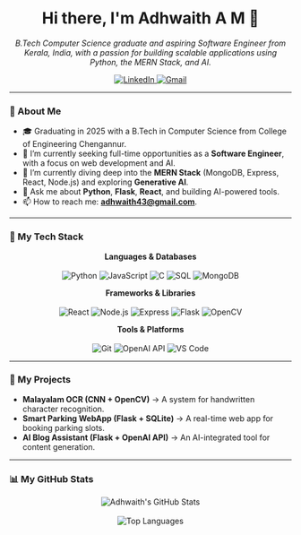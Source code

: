 <h1 align="center">Hi there, I'm Adhwaith A M 👋</h1>

<p align="center">
  <em>B.Tech Computer Science graduate and aspiring Software Engineer from Kerala, India, with a passion for building scalable applications using Python, the MERN Stack, and AI.</em>
</p>

<p align="center">
  <a href="https://www.linkedin.com/in/adhwaitham" target="_blank">
    <img src="https://img.shields.io/badge/LinkedIn-0077B5?style=for-the-badge&logo=linkedin&logoColor=white" alt="LinkedIn"/>
  </a>
  <a href="mailto:adhwaith43@gmail.com">
    <img src="https://img.shields.io/badge/Gmail-D14836?style=for-the-badge&logo=gmail&logoColor=white" alt="Gmail"/>
  </a>
</p>

---

### 🚀 About Me

- 🎓 Graduating in 2025 with a B.Tech in Computer Science from College of Engineering Chengannur.
- 🔭 I’m currently seeking full-time opportunities as a **Software Engineer**, with a focus on web development and AI.
- 🌱 I’m currently diving deep into the **MERN Stack** (MongoDB, Express, React, Node.js) and exploring **Generative AI**.
- 💬 Ask me about **Python**, **Flask**, **React**, and building AI-powered tools.
- 📫 How to reach me: **adhwaith43@gmail.com**.

---

### 🧠 My Tech Stack

<p align="center">
  <strong>Languages & Databases</strong><br/><br/>
  <img src="https://img.shields.io/badge/Python-3776AB?style=for-the-badge&logo=python&logoColor=white" alt="Python"/>
  <img src="https://img.shields.io/badge/JavaScript-F7DF1E?style=for-the-badge&logo=javascript&logoColor=black" alt="JavaScript"/>
  <img src="https://img.shields.io/badge/C-A8B9CC?style=for-the-badge&logo=c&logoColor=white" alt="C"/>
  <img src="https://img.shields.io/badge/SQL-4479A1?style=for-the-badge&logo=mysql&logoColor=white" alt="SQL"/>
  <img src="https://img.shields.io/badge/MongoDB-47A248?style=for-the-badge&logo=mongodb&logoColor=white" alt="MongoDB"/>
</p>

<p align="center">
  <strong>Frameworks & Libraries</strong><br/><br/>
  <img src="https://img.shields.io/badge/React-20232A?style=for-the-badge&logo=react&logoColor=61DAFB" alt="React"/>
  <img src="https://img.shields.io/badge/Node.js-339933?style=for-the-badge&logo=node.js&logoColor=white" alt="Node.js"/>
  <img src="https://img.shields.io/badge/Express-000000?style=for-the-badge&logo=express&logoColor=white" alt="Express"/>
  <img src="https://img.shields.io/badge/Flask-000000?style=for-the-badge&logo=flask&logoColor=white" alt="Flask"/>
  <img src="https://img.shields.io/badge/OpenCV-5C3EE8?style=for-the-badge&logo=opencv&logoColor=white" alt="OpenCV"/>
</p>

<p align="center">
  <strong>Tools & Platforms</strong><br/><br/>
  <img src="https://img.shields.io/badge/Git-F05032?style=for-the-badge&logo=git&logoColor=white" alt="Git"/>
  <img src="https://img.shields.io/badge/OpenAI-412991?style=for-the-badge&logo=openai&logoColor=white" alt="OpenAI API"/>
  <img src="https://img.shields.io/badge/VS_Code-007ACC?style=for-the-badge&logo=visual-studio-code&logoColor=white" alt="VS Code"/>
</p>

---

### 🔬 My Projects
- **Malayalam OCR (CNN + OpenCV)** → A system for handwritten character recognition.
- **Smart Parking WebApp (Flask + SQLite)** → A real-time web app for booking parking slots.
- **AI Blog Assistant (Flask + OpenAI API)** → An AI-integrated tool for content generation.

---

### 📊 My GitHub Stats

<p align="center">
  <img src="https://github-readme-stats.vercel.app/api?username=adhwaith43&show_icons=true&theme=radical" alt="Adhwaith's GitHub Stats" />
  <br/>
  <br/>
  <img src="https://github-readme-stats.vercel.app/api/top-langs/?username=adhwaith43&layout=compact&theme=radical" alt="Top Languages" />
  <br/>
  
</p>
